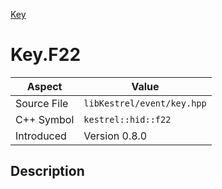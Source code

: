 [Key](index)
# Key.F22
| Aspect | Value |
| --- | --- |
| Source File | `libKestrel/event/key.hpp` |
| C++ Symbol | `kestrel::hid::f22` |
| Introduced | Version 0.8.0 |
## Description

